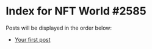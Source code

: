 # Index for NFT World #2585
Posts will be displayed in the order below:

- [Your first post](./001-first.md)

